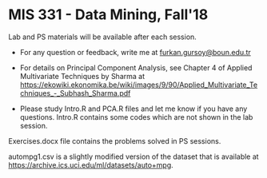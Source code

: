 # MIS 331 - Data Mining, Fall'18
Lab and PS materials will be available after each session.

* For any question or feedback, write me at furkan.gursoy@boun.edu.tr

* For details on Principal Component Analysis, see Chapter 4 of Applied Multivariate Techniques by Sharma at https://ekowiki.ekonomika.be/wiki/images/9/90/Applied_Multivariate_Techniques_-_Subhash_Sharma.pdf

* Please study Intro.R and PCA.R files and let me know if you have any questions. Intro.R contains some codes which are not shown in the lab session.


Exercises.docx file contains the problems solved in PS sessions.

autompg1.csv is a slightly modified version of the dataset that is available at https://archive.ics.uci.edu/ml/datasets/auto+mpg.
